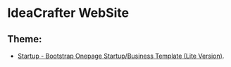 IdeaCrafter WebSite
===================

Theme:
-------
- [Startup - Bootstrap Onepage Startup/Business Template (Lite Version)](https://graygrids.com/item/startup-bootstrap-onepage-startup-and-business-template/).
